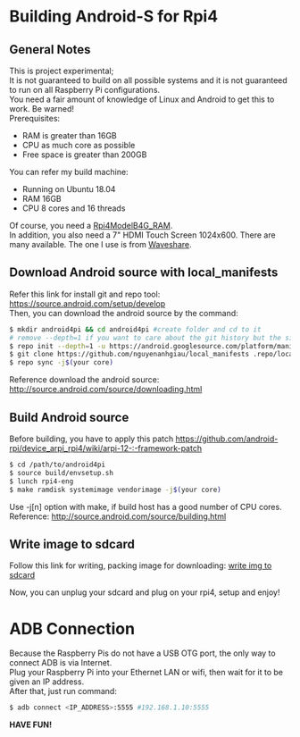 # Building Android-S for Rpi4
## General Notes
This is project experimental;<br>
It is not guaranteed to build on all possible systems and it is not guaranteed to run on all Raspberry Pi configurations.<br>
You need a fair amount of knowledge of Linux and Android to get this to work. Be warned!<br>
Prerequisites:<br>
- RAM is greater than 16GB
- CPU as much core as possible
- Free space is greater than 200GB

You can refer my build machine:
- Running on Ubuntu 18.04
- RAM 16GB
- CPU 8 cores and 16 threads

Of course, you need a [Rpi4ModelB4G_RAM](https://hshop.vn/products/may-tinh-raspberry-pi-4-model-b-made-in-uk).<br>
In addition, you also need a 7" HDMI Touch Screen 1024x600. There are many available. The one I use is from [Waveshare](https://hshop.vn/products/man-hinh-7-inch-hdmi-lcd-h-cam-ung-dien-dung-waveshare-co-vo-bao-ve).
## Download Android source with local_manifests
Refer this link for install git and repo tool: https://source.android.com/setup/develop<br>
Then, you can download the android source by the command:

```bash
$ mkdir android4pi && cd android4pi #create folder and cd to it
# remove --depth=1 if you want to care about the git history but the size of the download will increase
$ repo init --depth=1 -u https://android.googlesource.com/platform/manifest -b android-s-beta-2
$ git clone https://github.com/nguyenanhgiau/local_manifests .repo/local_manifests -b rpi4-a12-telephony
$ repo sync -j$(your core)
 ```
Reference download the android source: http://source.android.com/source/downloading.html<br>
## Build Android source

Before building, you have to apply this patch https://github.com/android-rpi/device_arpi_rpi4/wiki/arpi-12-:-framework-patch
```bash
$ cd /path/to/android4pi
$ source build/envsetup.sh
$ lunch rpi4-eng
$ make ramdisk systemimage vendorimage -j$(your core)
```
Use -j[n] option with make, if build host has a good number of CPU cores.<br>
Reference: http://source.android.com/source/building.html
## Write image to sdcard

Follow this link for writing, packing image for downloading: [write img to sdcard](https://github.com/nguyenanhgiau/a4rpi-scripts/tree/rpi4-a12-telephony)<br>

Now, you can unplug your sdcard and plug on your rpi4, setup and enjoy!<br>

# ADB Connection
Because the Raspberry Pis do not have a USB OTG port, the only way to connect ADB is via Internet.<br>
Plug your Raspberry Pi into your Ethernet LAN or wifi, then wait for it to be given an IP address.<br>
After that, just run command:<br>
```bash
$ adb connect <IP_ADDRESS>:5555 #192.168.1.10:5555
```

**HAVE FUN!**
